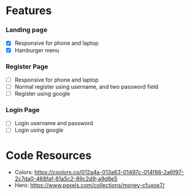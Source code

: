# Features
### Landing page
- [x] Responsive for phone and laptop
- [x] Hamburger menu
### Register Page
- [ ] Responsive for phone and laptop
- [ ] Normal register using username, and two password field
- [ ] Register using google
### Login Page
- [ ] Login username and password
- [ ] Login using google

# Code Resources
- Colors: https://coolors.co/012a4a-013a63-01497c-014f86-2a6f97-2c7da0-468faf-61a5c2-89c2d9-a9d6e5
- Hero: https://www.pexels.com/collections/money-cfuxoe7/

